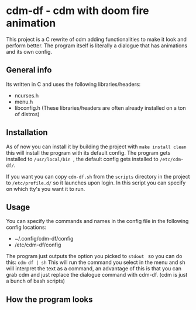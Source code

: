 # cdm-df - cdm with doom fire animation
This project is a C rewrite of cdm adding functionalities to make it look and perform better.
The program itself is literally a dialogue that has animations and its own config.

## General info
Its written in C and uses the following libraries/headers:
* ncurses.h
* menu.h
* libconfig.h
(These libraries/headers are often already installed on a ton of distros)

## Installation
As of now you can install it by building the project with ``` make install clean ``` this will install the program with its default config.
The program gets installed to ``` /usr/local/bin  ```, the default config gets installed to ``` /etc/cdm-df/ ```.

If you want you can copy ``` cdm-df.sh ``` from the ``` scripts ``` directory in the project to ``` /etc/profile.d/ ``` so it launches upon login.
In this script you can specify on which tty's you want it to run.

## Usage
You can specify the commands and names in the config file in the following config locations:
* ~/.config/cdm-df/config
* /etc/cdm-df/config

The program just outputs the option you picked to ``` stdout  ``` so you can do this:
``` cdm-df | sh ```
This will run the command you select in the menu and sh will interpret the text as a command, an advantage of this is that you can grab cdm and just replace the dialogue command with cdm-df.
(cdm is just a bunch of bash scripts)

## How the program looks



